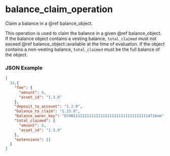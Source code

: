 # balance_claim_operation

Claim a balance in a @ref balance_object.

This operation is used to claim the balance in a given @ref balance_object. If the balance object contains a vesting balance, `total_claimed` must not exceed @ref balance_object::available at the time of evaluation. If the object contains a non-vesting balance, `total_claimed` must be the full balance of the object.

### JSON Example

```json
[
  34,{
    "fee": {
      "amount": 0,
      "asset_id": "1.3.0"
    },
    "deposit_to_account": "1.2.0",
    "balance_to_claim": "1.15.0",
    "balance_owner_key": "ECHO1111111111111111111111111111111114T1Anm",
    "total_claimed": {
      "amount": 0,
      "asset_id": "1.3.0"
    },
    "extensions": []
  }
]
```
